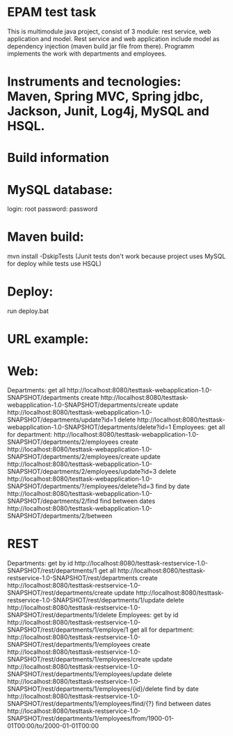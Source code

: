 # EPAM test task

This is multimodule java project, consist of 3 module: rest service, web application and model. Rest service and web application include model as dependency injection (maven build jar file from there). Programm implements the work with departments and employees.

# Instruments and tecnologies: Maven, Spring MVC, Spring jdbc, Jackson, Junit, Log4j, MySQL and HSQL.

# Build information

# MySQL database:
  login:  root
  password:  password
  
# Maven build:
mvn install -DskipTests (Junit tests don't work because project uses MySQL for deploy while tests use HSQL)

# Deploy:
run deploy.bat

# URL example:
# Web:
Departments: 
get all http://localhost:8080/testtask-webapplication-1.0-SNAPSHOT/departments
create http://localhost:8080/testtask-webapplication-1.0-SNAPSHOT/departments/create
update http://localhost:8080/testtask-webapplication-1.0-SNAPSHOT/departments/update?id=1
delete http://localhost:8080/testtask-webapplication-1.0-SNAPSHOT/departments/delete?id=1
Employees:
get all for department: http://localhost:8080/testtask-webapplication-1.0-SNAPSHOT/departments/2/employees
create http://localhost:8080/testtask-webapplication-1.0-SNAPSHOT/departments/2/employees/create
update http://localhost:8080/testtask-webapplication-1.0-SNAPSHOT/departments/2/employees/update?id=3
delete http://localhost:8080/testtask-webapplication-1.0-SNAPSHOT/departments/?/employees/delete?id=3
find by date http://localhost:8080/testtask-webapplication-1.0-SNAPSHOT/departments/2/find
find between dates http://localhost:8080/testtask-webapplication-1.0-SNAPSHOT/departments/2/between

# REST
Departments:
get by id http://localhost:8080/testtask-restservice-1.0-SNAPSHOT/rest/departments/1
get all http://localhost:8080/testtask-restservice-1.0-SNAPSHOT/rest/departments
create http://localhost:8080/testtask-restservice-1.0-SNAPSHOT/rest/departments/create
update http://localhost:8080/testtask-restservice-1.0-SNAPSHOT/rest/departments/1/update
delete http://localhost:8080/testtask-restservice-1.0-SNAPSHOT/rest/departments/1/delete
Employees:
get by id http://localhost:8080/testtask-restservice-1.0-SNAPSHOT/rest/departments/1/employe/1
get all for department: http://localhost:8080/testtask-restservice-1.0-SNAPSHOT/rest/departments/1/employees
create http://localhost:8080/testtask-restservice-1.0-SNAPSHOT/rest/departments/1/employees/create
update http://localhost:8080/testtask-restservice-1.0-SNAPSHOT/rest/departments/1/employees/update
delete http://localhost:8080/testtask-restservice-1.0-SNAPSHOT/rest/departments/1/employees/{id}/delete
find by date http://localhost:8080/testtask-restservice-1.0-SNAPSHOT/rest/departments/1/employees/find/{?}
find between dates http://localhost:8080/testtask-restservice-1.0-SNAPSHOT/rest/departments/1/employees/from/1900-01-01T00:00/to/2000-01-01T00:00








